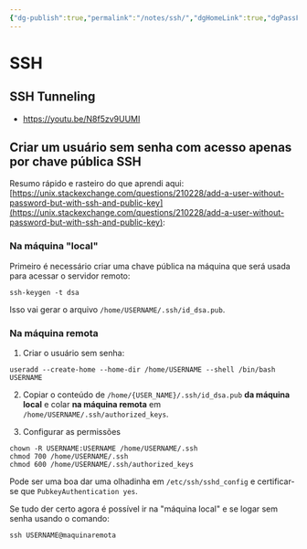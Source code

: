 ```yaml
---
{"dg-publish":true,"permalink":"/notes/ssh/","dgHomeLink":true,"dgPassFrontmatter":false,"dgShowBacklinks":true,"dgShowLocalGraph":false}
---
```


# SSH

## SSH Tunneling

- <https://youtu.be/N8f5zv9UUMI>

## Criar um usuário sem senha com acesso apenas por chave pública SSH

Resumo rápido e rasteiro do que aprendi aqui: [https://unix.stackexchange.com/questions/210228/add-a-user-without-password-but-with-ssh-and-public-key](https://unix.stackexchange.com/questions/210228/add-a-user-without-password-but-with-ssh-and-public-key):

### Na máquina "local"

Primeiro é necessário criar uma chave pública na máquina que será usada para acessar o servidor remoto:

```
ssh-keygen -t dsa
```

Isso vai gerar o arquivo `/home/USERNAME/.ssh/id_dsa.pub`.

### Na máquina remota

1. Criar o usuário sem senha:
```
useradd --create-home --home-dir /home/USERNAME --shell /bin/bash USERNAME
```

2. Copiar o conteúdo de `/home/{USER_NAME}/.ssh/id_dsa.pub` **da máquina local** e colar **na máquina remota** em `/home/USERNAME/.ssh/authorized_keys`.

3. Configurar as permissões
```
chown -R USERNAME:USERNAME /home/USERNAME/.ssh
chmod 700 /home/USERNAME/.ssh
chmod 600 /home/USERNAME/.ssh/authorized_keys
```

Pode ser uma boa dar uma olhadinha em `/etc/ssh/sshd_config` e certificar-se que `PubkeyAuthentication yes`.

Se tudo der certo agora é possível ir na "máquina local" e se logar sem senha usando o comando:
```
ssh USERNAME@maquinaremota
```
